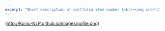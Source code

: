 ```yaml
---
excerpt: "Short description of portfolio item number 1<br/><img src='/images/500x300.png'>"
---
```


(http://Konic-NLP.github.io/images/pofile.png)


